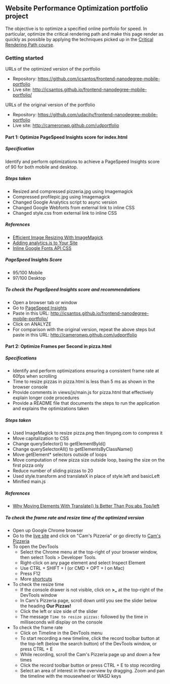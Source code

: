 ## Website Performance Optimization portfolio project

The objective is to optimize a specified online portfolio for speed. In particular, optimize the critical rendering path and make this page render as quickly as possible by applying the techniques picked up in the [Critical Rendering Path course](https://www.udacity.com/course/ud884).

### Getting started

URLs of the optimized version of the portfolio
* Repository: https://github.com/icsantos/frontend-nanodegree-mobile-portfolio
* Live site: http://icsantos.github.io/frontend-nanodegree-mobile-portfolio/

URLs of the original version of the portfolio
* Repository: https://github.com/udacity/frontend-nanodegree-mobile-portfolio
* Live site: http://cameronwp.github.com/udportfolio

#### Part 1: Optimize PageSpeed Insights score for index.html

##### Specification
Identify and perform optimizations to achieve a PageSpeed Insights score of 90 for both mobile and desktop.

##### Steps taken
* Resized and compressed pizzeria.jpg using Imagemagick
* Compressed profilepic.jpg using Imagemagick
* Changed Google Analytics script to async version
* Changed Google Webfonts from external link to inline CSS
* Changed style.css from external link to inline CSS

##### References
* [Efficient Image Resizing With ImageMagick](http://www.smashingmagazine.com/2015/06/efficient-image-resizing-with-imagemagick/)
* [Adding analytics.js to Your Site](https://developers.google.com/analytics/devguides/collection/analyticsjs/?hl=en)
* [Inline Google Fonts API CSS](https://developers.google.com/speed/pagespeed/module/filter-css-inline-google-fonts)

##### PageSpeed Insights Score
* 95/100 Mobile
* 97/100 Desktop

##### To check the PageSpeed Insights score and recommendations
* Open a browser tab or window
* Go to [PageSpeed Insights](https://developers.google.com/speed/pagespeed/insights/)
* Paste in this URL: http://icsantos.github.io/frontend-nanodegree-mobile-portfolio/
* Click on ANALYZE
* For comparison with the original version, repeat the above steps but paste in this URL: http://cameronwp.github.com/udportfolio

#### Part 2: Optimize Frames per Second in pizza.html

##### Specifications
* Identify and perform optimizations ensuring a consistent frame rate at 60fps when scrolling
* Time to resize pizzas in pizza.html is less than 5 ms as shown in the browser console
* Provide comments in views/js/main.js for pizza.html that effectively explain longer code procedures
* Provide a README file that documents the steps to run the application and explains the optimizations taken

##### Steps taken
* Used ImageMagick to resize pizza.png then tinypng.com to compress it
* Move capitalization to CSS
* Change querySelector() to getElementById()
* Change querySelectorAll() to getElementsByClassName()
* Move getElement* selectors outside of loops
* Move computation of new pizza size outside loop, basing the size on the first pizza only
* Reduce number of sliding pizzas to 20
* Used style.transform and translateX in place of style.left and basicLeft
* Minified main.js

##### References
* [Why Moving Elements With Translate() Is Better Than Pos:abs Top/left](http://www.paulirish.com/2012/why-moving-elements-with-translate-is-better-than-posabs-topleft/)

##### To check the frame rate and resize time of the optimized version
* Open up Google Chrome browser
* Go to the [live site]( http://icsantos.github.io/frontend-nanodegree-mobile-portfolio/) and click on "Cam's Pizzeria" or go directly to [Cam's Pizzeria](http://icsantos.github.io/frontend-nanodegree-mobile-portfolio/views/pizza.html)
* To open the DevTools
  - Select the Chrome menu at the top-right of your browser window, then select Tools > Developer Tools.
  - Right-click on any page element and select Inspect Element
  - Use CTRL + SHIFT + I (or CMD + OPT + I on Mac)
  - Press F12
  - More [shortcuts](https://developers.google.com/web/tools/iterate/inspect-styles/shortcuts)
* To check the resize time
  - If the console drawer is not visible, click on **>_** at the top-right of the DevTools window
  - In Cam's Pizzeria page, scroll down until you see the slider below the heading **Our Pizzas!**
  - Click the left or size side of the slider
  - The message `Time to resize pizzas:` followed by the time in milliseconds will display on the console
* To check the frame rate
  - Click on Timeline in the DevTools menu
  - To start recording a new timeline, click the record toolbar button at the top-left (below the search button) of the DevTools window, or press CTRL + E
  - While recording, scroll the Cam's Pizzeria page up and down a few times
  - Click the record toolbar button or press CTRL + E to stop recording
  - Select an area of interest in the overview by dragging.  Zoom and pan the timeline with the mousewheel or WASD keys
